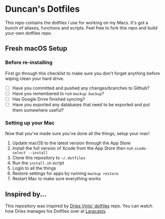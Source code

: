 # Duncan's Dotfiles

This repo contains the dotfiles I use for working on my Macs. It's got a bunch of aliases, functions and scripts. Feel free to fork this repo and build your own dotfiles repo.

## Fresh macOS Setup
### Before re-installing
First go through this checklist to make sure you don't forget anything before wiping clean your hard drive.

* [ ] Have you committed and pushed any changes/branches to Github?
* [ ] Have you remembered to run `mackup backup`?
* [ ] Has Google Drive finished syncing?
* [ ] Have you exported any databases that need to be exported and put them somewhere useful?

### Setting up your Mac
Now that you've made sure you've done all the things, setup your mac!

1. Update macOS to the latest version through the App Store
2. Install the full version of Xcode from the App Store then run `xcode-select --install`
3. Clone this repository to `~/.dotfiles`
4. Run the `install.sh` script
5. Login to all the things
6. Restore settings for apps by running `mackup restore`
7. Restart Mac to make sure everything works

## Inspired by...

This repository was inspired by [Dries Vints' dotfiles](https://github.com/driesvints/dotfiles) repo. You can watch how Dries manages his Dotfiles over at [Laracasts](https://laracasts.com/series/guest-spotlight/episodes/1).